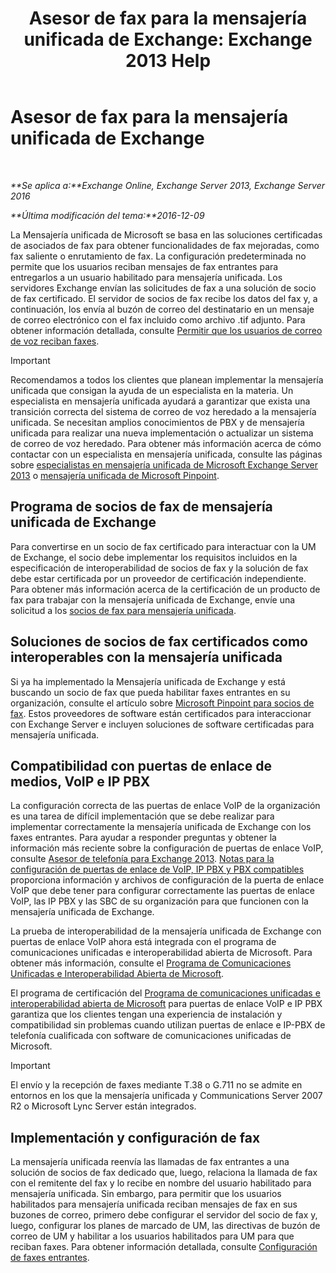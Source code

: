 ﻿---
title: 'Asesor de fax para la mensajería unificada de Exchange: Exchange 2013 Help'
TOCTitle: Asesor de fax para la mensajería unificada de Exchange
ms:assetid: 928a466d-cc0c-4160-bd4c-f0fc76b038d4
ms:mtpsurl: https://technet.microsoft.com/es-es/library/Ee364747(v=EXCHG.150)
ms:contentKeyID: 52061908
ms.date: 04/23/2018
mtps_version: v=EXCHG.150
ms.translationtype: HT
---

# Asesor de fax para la mensajería unificada de Exchange

 

_**Se aplica a:**Exchange Online, Exchange Server 2013, Exchange Server 2016_

_**Última modificación del tema:**2016-12-09_

La Mensajería unificada de Microsoft se basa en las soluciones certificadas de asociados de fax para obtener funcionalidades de fax mejoradas, como fax saliente o enrutamiento de fax. La configuración predeterminada no permite que los usuarios reciban mensajes de fax entrantes para entregarlos a un usuario habilitado para mensajería unificada. Los servidores Exchange envían las solicitudes de fax a una solución de socio de fax certificado. El servidor de socios de fax recibe los datos del fax y, a continuación, los envía al buzón de correo del destinatario en un mensaje de correo electrónico con el fax incluido como archivo .tif adjunto. Para obtener información detallada, consulte [Permitir que los usuarios de correo de voz reciban faxes](enable-voice-mail-users-to-receive-faxes-exchange-2013-help.md).


> [!IMPORTANT]
> Recomendamos a todos los clientes que planean implementar la mensajería unificada que consigan la ayuda de un especialista en la materia. Un especialista en mensajería unificada ayudará a garantizar que exista una transición correcta del sistema de correo de voz heredado a la mensajería unificada. Se necesitan amplios conocimientos de PBX y de mensajería unificada para realizar una nueva implementación o actualizar un sistema de correo de voz heredado. Para obtener más información acerca de cómo contactar con un especialista en mensajería unificada, consulte las páginas sobre <A href="http://go.microsoft.com/fwlink/p/?linkid=262708">especialistas en mensajería unificada de Microsoft Exchange Server 2013</A> o <A href="https://go.microsoft.com/fwlink/p/?linkid=261951">mensajería unificada de Microsoft Pinpoint</A>.



## Programa de socios de fax de mensajería unificada de Exchange

Para convertirse en un socio de fax certificado para interactuar con la UM de Exchange, el socio debe implementar los requisitos incluidos en la especificación de interoperabilidad de socios de fax y la solución de fax debe estar certificada por un proveedor de certificación independiente. Para obtener más información acerca de la certificación de un producto de fax para trabajar con la mensajería unificada de Exchange, envíe una solicitud a los [socios de fax para mensajería unificada](mailto:fax-part@microsoft.com).

## Soluciones de socios de fax certificados como interoperables con la mensajería unificada

Si ya ha implementado la Mensajería unificada de Exchange y está buscando un socio de fax que pueda habilitar faxes entrantes en su organización, consulte el artículo sobre [Microsoft Pinpoint para socios de fax](https://go.microsoft.com/fwlink/p/?linkid=190238). Estos proveedores de software están certificados para interaccionar con Exchange Server e incluyen soluciones de software certificadas para mensajería unificada.

## Compatibilidad con puertas de enlace de medios, VoIP e IP PBX

La configuración correcta de las puertas de enlace VoIP de la organización es una tarea de difícil implementación que se debe realizar para implementar correctamente la mensajería unificada de Exchange con los faxes entrantes. Para ayudar a responder preguntas y obtener la información más reciente sobre la configuración de puertas de enlace VoIP, consulte [Asesor de telefonía para Exchange 2013](telephony-advisor-for-exchange-2013-exchange-2013-help.md). [Notas para la configuración de puertas de enlace de VoIP, IP PBX y PBX compatibles](configuration-notes-for-supported-voip-gateways-ip-pbxs-and-pbxs-exchange-2013-help.md) proporciona información y archivos de configuración de la puerta de enlace VoIP que debe tener para configurar correctamente las puertas de enlace VoIP, las IP PBX y las SBC de su organización para que funcionen con la mensajería unificada de Exchange.

La prueba de interoperabilidad de la mensajería unificada de Exchange con puertas de enlace VoIP ahora está integrada con el programa de comunicaciones unificadas e interoperabilidad abierta de Microsoft. Para obtener más información, consulte el [Programa de Comunicaciones Unificadas e Interoperabilidad Abierta de Microsoft](http://go.microsoft.com/fwlink/p/?linkid=140722).

El programa de certificación del [Programa de comunicaciones unificadas e interoperabilidad abierta de Microsoft](http://go.microsoft.com/fwlink/p/?linkid=140722) para puertas de enlace VoIP e IP PBX garantiza que los clientes tengan una experiencia de instalación y compatibilidad sin problemas cuando utilizan puertas de enlace e IP-PBX de telefonía cualificada con software de comunicaciones unificadas de Microsoft.


> [!IMPORTANT]
> El envío y la recepción de faxes mediante T.38 o G.711 no se admite en entornos en los que la mensajería unificada y Communications Server 2007 R2 o Microsoft Lync Server están integrados.



## Implementación y configuración de fax

La mensajería unificada reenvía las llamadas de fax entrantes a una solución de socios de fax dedicado que, luego, relaciona la llamada de fax con el remitente del fax y lo recibe en nombre del usuario habilitado para mensajería unificada. Sin embargo, para permitir que los usuarios habilitados para mensajería unificada reciban mensajes de fax en sus buzones de correo, primero debe configurar el servidor del socio de fax y, luego, configurar los planes de marcado de UM, las directivas de buzón de correo de UM y habilitar a los usuarios habilitados para UM para que reciban faxes. Para obtener información detallada, consulte [Configuración de faxes entrantes](setting-up-incoming-faxing-exchange-2013-help.md).

